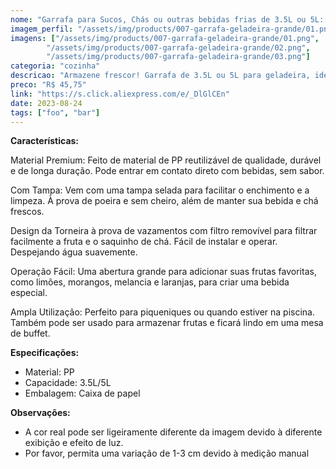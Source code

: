 ```yaml
---
nome: "Garrafa para Sucos, Chás ou outras bebidas frias de 3.5L ou 5L: Mantenha o Sabor Gelado à Mão!"
imagem_perfil: "/assets/img/products/007-garrafa-geladeira-grande/01.png"
imagens: ["/assets/img/products/007-garrafa-geladeira-grande/01.png",
        "/assets/img/products/007-garrafa-geladeira-grande/02.png",
        "/assets/img/products/007-garrafa-geladeira-grande/03.png"]
categoria: "cozinha"
descricao: "Armazene frescor! Garrafa de 3.5L ou 5L para geladeira, ideal para sucos e chás gelados. Mantém suas bebidas favoritas sempre prontas e refrescantes."
preco: "R$ 45,75"
link: "https://s.click.aliexpress.com/e/_DlGlCEn"
date: 2023-08-24
tags: ["foo", "bar"]
---
```


**Características:**

Material Premium: Feito de material de PP reutilizável de qualidade, durável e de longa duração. Pode entrar em contato direto com bebidas, sem sabor.

Com Tampa: Vem com uma tampa selada para facilitar o enchimento e a limpeza. À prova de poeira e sem cheiro, além de manter sua bebida e chá frescos.

Design da Torneira à prova de vazamentos com filtro removível para filtrar facilmente a fruta e o saquinho de chá. Fácil de instalar e operar. Despejando água suavemente.

Operação Fácil: Uma abertura grande para adicionar suas frutas favoritas, como limões, morangos, melancia e laranjas, para criar uma bebida especial.

Ampla Utilização: Perfeito para piqueniques ou quando estiver na piscina. Também pode ser usado para armazenar frutas e ficará lindo em uma mesa de buffet.

**Especificações:**

- Material: PP
- Capacidade: 3.5L/5L
- Embalagem: Caixa de papel

**Observações:**
- A cor real pode ser ligeiramente diferente da imagem devido à diferente exibição e efeito de luz.
- Por favor, permita uma variação de 1-3 cm devido à medição manual